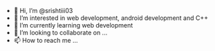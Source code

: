 - 👋 Hi, I’m @srishtiii03
- 👀 I’m interested in web development, android development and C++
- 🌱 I’m currently learning web development 
- 💞️ I’m looking to collaborate on ...
- 📫 How to reach me ...

<!---
srishtiii03/srishtiii03 is a ✨ special ✨ repository because its `README.md` (this file) appears on your GitHub profile.
You can click the Preview link to take a look at your changes.
--->
